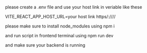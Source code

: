 please create a .env file and use your host link in veriable like these

VITE_REACT_APP_HOST_URL=your host link https/:////

please make sure to install node_modules using npm i

and run script in frontend terminal using npm run dev

and make sure your backend is running
